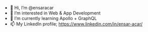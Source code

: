 - 👋 Hi, I’m @ensaracar
- 👀 I’m interested in Web & App Development
- 🌱 I’m currently learning Apollo + GraphQL
- 📫 My LinkedIn profile; https://www.linkedin.com/in/ensar-acar/

<!--

- 💞️ I’m looking to collaborate on ...

**ensaracar/ensaracar** is a ✨ _special_ ✨ repository because its `README.md` (this file) appears on your GitHub profile.

Here are some ideas to get you started:

- 🔭 I’m currently working on ...
- 🌱 I’m currently learning ...
- 👯 I’m looking to collaborate on ...
- 🤔 I’m looking for help with ...
- 💬 Ask me about ...
- 📫 How to reach me: ...
- 😄 Pronouns: ...
- ⚡ Fun fact: ...
-->
